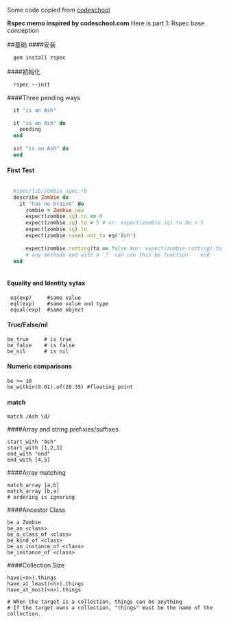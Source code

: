 Some code copied from [codeschool](http://codeschool.com)

**Rspec memo inspired by codeschool.com**
Here is part 1: Rspec base conception

<!--more-->
##基础
####安装
```ruby
  gem install rspec
```
####初始化
```ruby
  rspec --init
```
####Three pending ways

```ruby
  it "is an Ash"
  
  it "is an Ash" do
    pending
  end
  
  xit "is an Ash" do
  end
```
#### First Test

```ruby

  #spec/lib/zombie_spec.rb
  describe Zombie do
    it "has no brains" do
      zombie = Zombie.new
      expect(zombie.iq).to == 0
      expect(zombie.iq).to > 5 # or: expect(zombie.iq).to be > 5
      expect(zombie.iq).to
      expect(zombie.name).not_to eq('Ash')
      
      expect(zombie.rotting)to == false #or: expect(zombie.rotting).to be_false
      # any methods end with a '?' can use this be function    end
  end
  
 ```
 
 #### Equality and Identity sytax
 
     eq(exp)     #same value
     eql(exp)    #same value and type
     equal(exp)  #same object


#### True/False/nil

    be_true     # is true
    be_false    # is false
    be_nil      # is nil
    
#### Numeric comparisons

    be >= 10
    be_within(0.01).of(28.35) #floating point
    
#### match

    match /Ash \d/
    
####Array and string prefixies/suffixes

    start_with "Ash"
    start_with [1,2,3]
    end_with "end"
    end_with [4,5]
    
####Array matching

    match_array [a,b]
    match_array [b,a]
    # ordering is ignoring
    
####Ancestor Class

    
    be_a Zombie
    be_an <class>
    be_a_class_of <class>
    be_kind_of <class>
    be_an_instance_of <class>
    be_instance_of <class>
    
####Collection Size

    have(<n>).things
    have_at_least(<n>).things
    have_at_most(<n>).things
    
    # When the target is a collection, things can be anything
    # If the target owns a collection, "things" must be the name of the collection.
    


